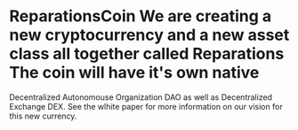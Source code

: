 # ReparationsCoin We are creating a new cryptocurrency and a new asset class all together called Reparations The coin will have it's own native
Decentralized Autonomouse Organization DAO as well as Decentralized Exchange DEX. See the wlhite paper for more information on
our vision for this new currency.
